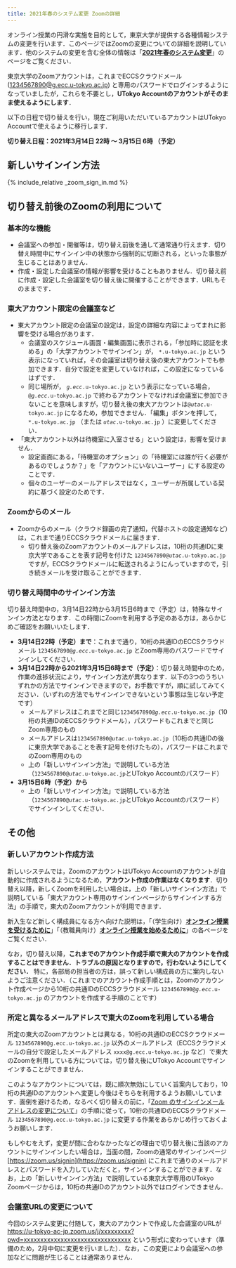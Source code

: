 ```yaml
---
title: 2021年春のシステム変更 Zoomの詳細
---
```


オンライン授業の円滑な実施を目的として，東京大学が提供する各種情報システムの変更を行います．このページではZoomの変更についての詳細を説明しています．他のシステムの変更を含む全体の情報は「**[2021年春のシステム変更](/change2021s/)**」のページをご覧ください．

東京大学のZoomアカウントは，これまでECCSクラウドメール (1234567890@g.ecc.u-tokyo.ac.jp) と専用のパスワードでログインするようになっていましたが，これらを不要とし，**UTokyo Accountのアカウントがそのまま使えるようにします**．

以下の日程で切り替えを行い，現在ご利用いただいているアカウントはUTokyo Accountで使えるように移行します．

**切り替え日程：2021年3月14日 22時 ～ 3月15日 6時 （予定）**

## 新しいサインイン方法

{% include_relative _zoom_sign_in.md %}

## 切り替え前後のZoomの利用について

### 基本的な機能

- 会議室への参加・開催等は，切り替え前後を通して通常通り行えます．切り替え時間中にサインイン中の状態から強制的に切断される，といった事態が生じることはありません．
- 作成・設定した会議室の情報が影響を受けることもありません．切り替え前に作成・設定した会議室を切り替え後に開催することができます．URLもそのままです．

### 東大アカウント限定の会議室など

- 東大アカウント限定の会議室の設定は，設定の詳細な内容によってまれに影響を受ける場合があります．
    - 会議室のスケジュール画面・編集画面に表示される，「参加時に認証を求める」の「大学アカウントでサインイン」が， `*.u-tokyo.ac.jp` という表示になっていれば，その会議室は切り替え後の東大アカウントでも参加できます．自分で設定を変更していなければ，この設定になっているはずです．
    - 同じ場所が， <code><em>g.ecc</em>.u-tokyo.ac.jp</code> という表示になっている場合， <code>@<em>g.ecc</em>.u-tokyo.ac.jp</code> で終わるアカウントでなければ会議室に参加できないことを意味しますが，切り替え後の東大アカウントは<code>@<em>utac</em>.u-tokyo.ac.jp</code> になるため，参加できません．「編集」ボタンを押して， `*.u-tokyo.ac.jp` （または <code><em>utac</em>.u-tokyo.ac.jp</code> ）に変更してください．
- 「東大アカウント以外は待機室に入室させる」という設定は，影響を受けません．
    - 設定画面にある，「待機室のオプション」の「待機室には誰が行く必要があるのでしょうか？」を「アカウントにいないユーザー」にする設定のことです．
    - 個々のユーザーのメールアドレスではなく，ユーザーが所属している契約に基づく設定のためです．

### Zoomからのメール

- Zoomからのメール（クラウド録画の完了通知，代替ホストの設定通知など）は，これまで通りECCSクラウドメールに届きます．
    - 切り替え後のZoomアカウントのメールアドレスは，10桁の共通IDに東京大学であることを表す記号を付けた <code>1234567890@<em>utac</em>.u-tokyo.ac.jp</code> ですが，ECCSクラウドメールに転送されるようにんっていますので，引き続きメールを受け取ることができます．

### 切り替え時間中のサインイン方法

切り替え時間中の，3月14日22時から3月15日6時まで（予定）は，特殊なサインイン方法となります．この時間にZoomを利用する予定のある方は，あらかじめご確認をお願いいたします．

- **3月14日22時（予定）まで**：これまで通り，10桁の共通IDのECCSクラウドメール <code>1234567890@<em>g.ecc</em>.u-tokyo.ac.jp</code> とZoom専用のパスワードでサインインしてください．
- **3月14日22時から2021年3月15日6時まで（予定）**：切り替え時間中のため，作業の進捗状況により，サインイン方法が異なります．以下の3つのうちいずれかの方法でサインインできますので，お手数ですが，順に試してみてください．（いずれの方法でもサインインできないという事態は生じない予定です）
    - メールアドレスはこれまでと同じ<code>1234567890@<em>g.ecc</em>.u-tokyo.ac.jp</code>（10桁の共通IDのECCSクラウドメール），パスワードもこれまでと同じZoom専用のもの
    - メールアドレスは<code>1234567890@<em>utac</em>.u-tokyo.ac.jp</code>（10桁の共通IDの後に東京大学であることを表す記号を付けたもの），パスワードはこれまでのZoom専用のもの
    - 上の「新しいサインイン方法」で説明している方法（<code>1234567890@<em>utac</em>.u-tokyo.ac.jp</code>とUTokyo Accountのパスワード）
- **3月15日6時（予定）から**
    - 上の「新しいサインイン方法」で説明している方法（<code>1234567890@<em>utac</em>.u-tokyo.ac.jp</code>とUTokyo Accountのパスワード）でサインインしてください．

## その他

### 新しいアカウント作成方法

新しいシステムでは，ZoomのアカウントはUTokyo Accountのアカウントが自動的に作成されるようになるため，**アカウント作成の作業はなくなります**．切り替え以降，新しくZoomを利用したい場合は，上の「新しいサインイン方法」で説明している「東大アカウント専用のサインインページからサインインする方法」の手順で，東大のZoomアカウントが利用できます．

新入生など新しく構成員になる方へ向けた説明は，「（学生向け）**[オンライン授業を受けるために](/oc/)**」「（教職員向け）**[オンライン授業を始めるために](/webex/)**」の各ページをご覧ください．

なお，切り替え以降，**これまでのアカウント作成手順で東大のアカウントを作成することはできません．トラブルの原因となりますので，行わないようにしてください．** 特に，各部局の担当者の方は，誤って新しい構成員の方に案内しないようご注意ください．（これまでのアカウント作成手順とは，Zoomのアカウント作成ページから10桁の共通IDのECCSクラウドメール <code>1234567890@<em>g.ecc</em>.u-tokyo.ac.jp</code> のアカウントを作成する手順のことです）

### 所定と異なるメールアドレスで東大のZoomを利用している場合

所定の東大のZoomアカウントとは異なる，10桁の共通IDのECCSクラウドメール `1234567890@g.ecc.u-tokyo.ac.jp` 以外のメールアドレス（ECCSクラウドメールの自分で設定したメールアドレス `xxxx@g.ecc.u-tokyo.ac.jp` など）で東大のZoomを利用している方については，切り替え後にUTokyo Accountでサインインすることができません．

このようなアカウントについては，既に順次無効にしていく旨案内しており，10桁の共通IDのアカウントへ変更し今後はそちらを利用するようお願いしています．面倒を避けるため，なるべく切り替えの前に，「[Zoom のサインインメールアドレスの変更について](/notice/zoom-address.html)」の手順に従って，10桁の共通IDのECCSクラウドメール `1234567890@g.ecc.u-tokyo.ac.jp` に変更する作業をあらかじめ行っておくようお願いします．

もしやむをえず，変更が間に合わなかったなどの理由で切り替え後に当該のアカウントにサインインしたい場合は，当面の間，Zoomの通常のサインインページ [https://zoom.us/signin](https://zoom.us/signin) にこれまで通りのメールアドレスとパスワードを入力していただくと，サインインすることができます．なお，上の「新しいサインイン方法」で説明している東京大学専用のUTokyo Zoomページからは，10桁の共通IDのアカウント以外ではログインできません．

### 会議室URLの変更について

今回のシステム変更に付随して，東大のアカウントで作成した会議室のURLが https://u-tokyo-ac-jp.zoom.us/j/xxxxxxxxx?pwd=xxxxxxxxxxxxxxxxxxxxxxxxxxxxxxxx という形式に変わっています（準備のため，2月中旬に変更を行いました）．なお，この変更により会議室への参加などに問題が生じることは通常ありません．
